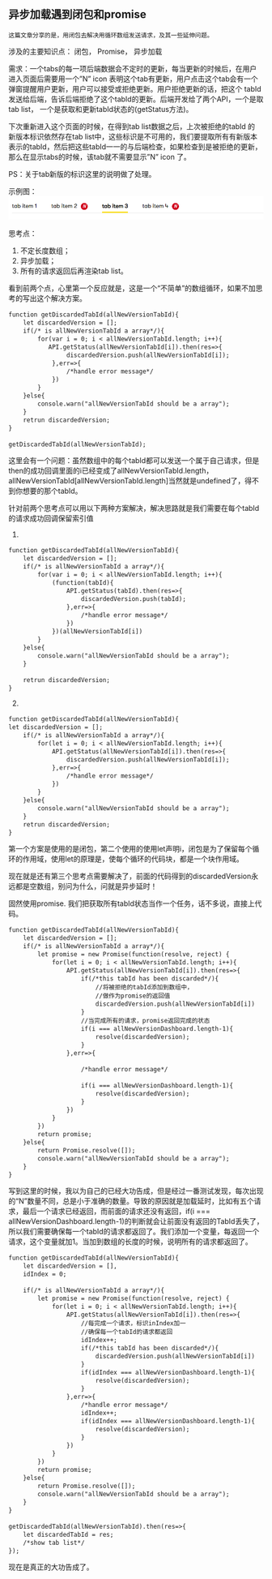 ## 异步加载遇到闭包和promise


    这篇文章分享的是，用闭包去解决用循环数组发送请求，及其一些延伸问题。

涉及的主要知识点：
闭包，
Promise，
异步加载

需求：一个tabs的每一项后端数据会不定时的更新，每当更新的时候后，在用户进入页面后需要用一个”N” icon 表明这个tab有更新，用户点击这个tab会有一个弹窗提醒用户更新，用户可以接受或拒绝更新。用户拒绝更新的话，把这个 tabId发送给后端，告诉后端拒绝了这个tabId的更新。后端开发给了两个API，一个是取tab list， 一个是获取和更新tabId状态的(getStatus方法)。

下次重新进入这个页面的时候，在得到tab list数据之后，上次被拒绝的tabId 的 新版本标识依然存在tab list中，这些标识是不可用的，我们要提取所有有新版本表示的tabId，然后把这些tabId一一的与后端检查，如果检查到是被拒绝的更新，那么在显示tabs的时候，该tab就不需要显示”N” icon 了。

PS：关于tab新版的标识这里的说明做了处理。

示例图：
 ![tab.png](../picture//DailyNote/当异步加载遇到闭包和promise/tab.png "tab")

思考点：
1. 不定长度数组；
2. 异步加载；
3. 所有的请求返回后再渲染tab list。

看到前两个点，心里第一个反应就是，这是一个“不简单”的数组循环，如果不加思考的写出这个解决方案。

```
function getDiscardedTabId(allNewVersionTabId){
    let discardedVersion = [];
    if(/* is allNewVersionTabId a array*/){
        for(var i = 0; i < allNewVersionTabId.length; i++){
           API.getStatus(allNewVersionTabId[i]).then(res=>{
                discardedVersion.push(allNewVersionTabId[i]);
            },err=>{
                /*handle error message*/
            })
        }
    }else{
        console.warn("allNewVersionTabId should be a array");
    }
    retrun discardedVersion;
}

getDiscardedTabId(allNewVersionTabId);
```
这里会有一个问题：虽然数组中的每个tabId都可以发送一个属于自己请求，但是then的成功回调里面的i已经变成了allNewVersionTabId.length，allNewVersionTabId[allNewVersionTabId.length]当然就是undefined了，得不到你想要的那个tabId。

针对前两个思考点可以用以下两种方案解决，解决思路就是我们需要在每个tabId的请求成功回调保留索引值

1.
```
function getDiscardedTabId(allNewVersionTabId){
    let discardedVersion = [];
    if(/* is allNewVersionTabId a array*/){
        for(var i = 0; i < allNewVersionTabId.length; i++){
            (function(tabId){
                API.getStatus(tabId).then(res=>{								
                    discardedVersion.push(tabId);
                },err=>{
                    /*handle error message*/				
                })
            })(allNewVersionTabId[i])			
        }
    }else{
        console.warn("allNewVersionTabId should be a array");
    }

    retrun discardedVersion;
}
```
2.

```
function getDiscardedTabId(allNewVersionTabId){
let discardedVersion = [];
    if(/* is allNewVersionTabId a array*/){
        for(let i = 0; i < allNewVersionTabId.length; i++){
            API.getStatus(allNewVersionTabId[i]).then(res=>{			
                discardedVersion.push(allNewVersionTabId[i]);
            },err=>{
                /*handle error message*/				
            })
        }
    }else{
        console.warn("allNewVersionTabId should be a array");
    }
    retrun discardedVersion;
}
```
第一个方案是使用的是闭包，第二个使用的使用let声明i，闭包是为了保留每个循环的作用域，使用let的原理是，使每个循环的代码块，都是一个块作用域。

现在就是还有第三个思考点需要解决了，前面的代码得到的discardedVersion永远都是空数组，别问为什么，问就是异步延时！

固然使用promise. 我们把获取所有tabId状态当作一个任务，话不多说，直接上代码。
```
function getDiscardedTabId(allNewVersionTabId){
    let discardedVersion = [];
    if(/* is allNewVersionTabId a array*/){
        let promise = new Promise(function(resolve, reject) {
            for(let i = 0; i < allNewVersionTabId.length; i++){ 
                API.getStatus(allNewVersionTabId[i]).then(res=>{
                    if(/*this tabId has been discarded*/){
                        //将被拒绝的tabId添加到数组中，
                        //做作为promise的返回值
                        discardedVersion.push(allNewVersionTabId[i])
                    }
                    //当完成所有的请求，promise返回完成的状态
                    if(i === allNewVersionDashboard.length-1){
                        resolve(discardedVersion);
                    }
                },err=>{
                    
                    /*handle error message*/
                    
                    if(i === allNewVersionDashboard.length-1){
                        resolve(discardedVersion);
                    }
                })					
            }			
        })
        return promise;		
    }else{
        return Promise.resolve([]);
        console.warn("allNewVersionTabId should be a array");
    }
}
```

写到这里的时候，我以为自己的已经大功告成，但是经过一番测试发现，每次出现的“N”数量不同，总是小于准确的数量。导致的原因就是加载延时，比如有五个请求，最后一个请求已经返回，而前面的请求还没有返回，if(i === allNewVersionDashboard.length-1)的判断就会让前面没有返回的TabId丢失了，所以我们需要确保每一个tabId的请求都返回了。我们添加一个变量，每返回一个请求，这个变量就加1。当加到数组的长度的时候，说明所有的请求都返回了。

```
function getDiscardedTabId(allNewVersionTabId){
    let discardedVersion = [],
    idIndex = 0;

    if(/* is allNewVersionTabId a array*/){
        let promise = new Promise(function(resolve, reject) {
            for(let i = 0; i < allNewVersionTabId.length; i++){
                API.getStatus(allNewVersionTabId[i]).then(res=>{
                    //每完成一个请求，标识inIndex加一
                    //确保每一个tabId的请求都返回
                    idIndex++; 
                    if(/*this tabId has been discarded*/){
                        discardedVersion.push(allNewVersionTabId[i])
                    }
                    if(idIndex === allNewVersionDashboard.length-1){
                        resolve(discardedVersion);
                    }
                },err=>{
                    /*handle error message*/	
                    idIndex++;
                    if(idIndex === allNewVersionDashboard.length-1){
                        resolve(discardedVersion);
                    }
                })					
            }			
        })
        return promise;
    }else{
        return Promise.resolve([]);
        console.warn("allNewVersionTabId should be a array");
    }
}

getDiscardedTabId(allNewVersionTabId).then(res=>{
    let discardedTabId = res;
    /*show tab list*/
});
```
现在是真正的大功告成了。

